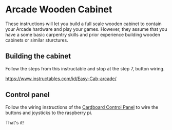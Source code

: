 # Arcade Wooden Cabinet

These instructions will let you build a full scale wooden cabinet to contain your Arcade hardware and play your games.
However, they assume that you have a some basic carpentry skills and prior experience building wooden cabinets or similar sturctures.

## Building the cabinet

Follow the steps from this instructable and stop at the step 7, button wiring.

https://www.instructables.com/id/Easy-Cab-arcade/

## Control panel

Follow the wiring instructions of the [Cardboard Control Panel](./cardboard-control-panel) to wire the buttons and joysticks to the raspberry pi.

That's it!
